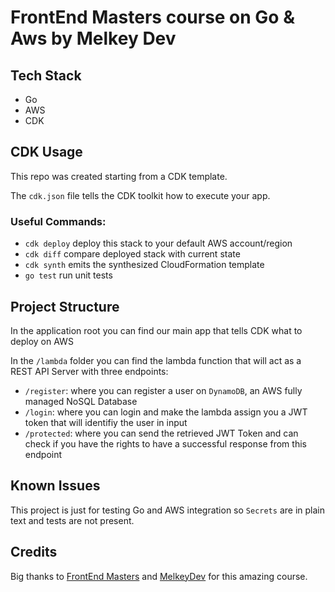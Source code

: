 # FrontEnd Masters course on Go & Aws by Melkey Dev

## Tech Stack

- Go
- AWS
- CDK

## CDK Usage

This repo was created starting from a CDK template.

The `cdk.json` file tells the CDK toolkit how to execute your app.

### Useful Commands:

- `cdk deploy` deploy this stack to your default AWS account/region
- `cdk diff` compare deployed stack with current state
- `cdk synth` emits the synthesized CloudFormation template
- `go test` run unit tests

## Project Structure

In the application root you can find our main app that tells CDK what to deploy on AWS

In the `/lambda` folder you can find the lambda function that will act as a REST API Server with three endpoints:

- `/register`: where you can register a user on `DynamoDB`, an AWS fully managed NoSQL Database
- `/login`: where you can login and make the lambda assign you a JWT token that will identifiy the user in input
- `/protected`: where you can send the retrieved JWT Token and can check if you have the rights to have a successful response from this endpoint

## Known Issues

This project is just for testing Go and AWS integration so `Secrets` are in plain text and tests are not present.

## Credits

Big thanks to [FrontEnd Masters](https://frontendmasters.com/) and [MelkeyDev](https://github.com/Melkeydev/) for this amazing course.
